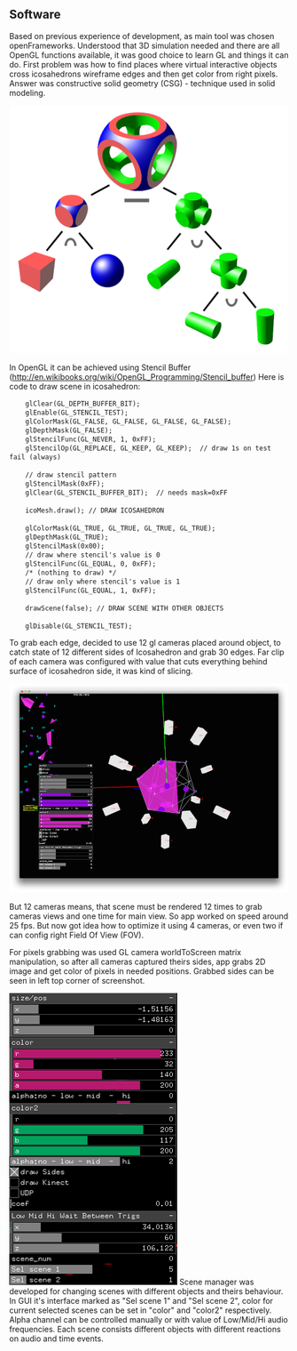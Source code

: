 ## Software

Based on previous experience of development, as main tool was chosen openFrameworks. Understood that 3D simulation needed and there are all OpenGL functions available, it was good choice to learn GL and things it can do. First problem was how to find places where virtual interactive objects cross icosahedrons wireframe edges and then get color from right pixels. Answer was constructive solid geometry (CSG) - technique used in solid modeling. 

![CSG Tree](../project_images/542px-Csg_tree.png "CSG Tree")

In OpenGL it can be achieved using Stencil Buffer (http://en.wikibooks.org/wiki/OpenGL_Programming/Stencil_buffer)
Here is code to draw scene in icosahedron:

```
    glClear(GL_DEPTH_BUFFER_BIT);
    glEnable(GL_STENCIL_TEST);
    glColorMask(GL_FALSE, GL_FALSE, GL_FALSE, GL_FALSE);
    glDepthMask(GL_FALSE);
    glStencilFunc(GL_NEVER, 1, 0xFF);
    glStencilOp(GL_REPLACE, GL_KEEP, GL_KEEP);  // draw 1s on test fail (always)
    
    // draw stencil pattern
    glStencilMask(0xFF);
    glClear(GL_STENCIL_BUFFER_BIT);  // needs mask=0xFF
    
    icoMesh.draw(); // DRAW ICOSAHEDRON
    
    glColorMask(GL_TRUE, GL_TRUE, GL_TRUE, GL_TRUE);
    glDepthMask(GL_TRUE);
    glStencilMask(0x00);
    // draw where stencil's value is 0
    glStencilFunc(GL_EQUAL, 0, 0xFF);
    /* (nothing to draw) */
    // draw only where stencil's value is 1
    glStencilFunc(GL_EQUAL, 1, 0xFF);
    
    drawScene(false); // DRAW SCENE WITH OTHER OBJECTS
    
    glDisable(GL_STENCIL_TEST);
```
To grab each edge, decided to use 12 gl cameras placed around object, to catch state of 12 different sides of Icosahedron and grab 30 edges. Far clip of each camera was configured with value that cuts everything behind surface of icosahedron side, it was kind of slicing.

![Software screenshot with cameras](../project_images/soft_screenshot_cams.png "Software screenshot with cameras")

But 12 cameras means, that scene must be rendered 12 times to grab cameras views and one time for main view. So app worked on speed around 25 fps. But now got idea how to optimize it using 4 cameras, or even two if can config right Field Of View (FOV).

For pixels grabbing was used GL camera worldToScreen matrix manipulation, so after all cameras captured theirs sides, app grabs 2D image and get color of pixels in needed positions. Grabbed sides can be seen in left top corner of screenshot.

![GUI](../project_images/GUI.png "GUI")
Scene manager was developed for changing scenes with different objects and theirs behaviour. In GUI it's interface marked as "Sel scene 1" and "Sel scene 2", color for current selected scenes can be set in "color" and "color2" respectively. Alpha channel can be controlled manually or with value of Low/Mid/Hi audio frequencies. Each scene consists different objects with different reactions on audio and time events.


